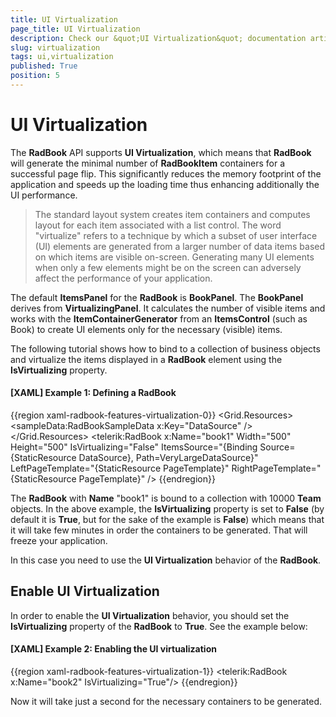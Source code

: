 ```yaml
---
title: UI Virtualization
page_title: UI Virtualization
description: Check our &quot;UI Virtualization&quot; documentation article for the RadBook {{ site.framework_name }} control.
slug: virtualization
tags: ui,virtualization
published: True
position: 5
---
```


# UI Virtualization

The __RadBook__ API supports __UI Virtualization__, which means that __RadBook__ will generate the minimal number of __RadBookItem__ containers for a successful page flip. This significantly reduces the memory footprint of the application and speeds up the loading time thus enhancing additionally the UI performance.

>The standard layout system creates item containers and computes layout for each item associated with a list control. The word "virtualize" refers to a technique by which a subset of user interface (UI) elements are generated from a larger number of data items based on which items are visible on-screen. Generating many UI elements when only a few elements might be on the screen can adversely affect the performance of your application.

The default __ItemsPanel__ for the __RadBook__ is __BookPanel__. The __BookPanel__ derives from __VirtualizingPanel__. It calculates the number of visible items and works with the __ItemContainerGenerator__ from an __ItemsControl__ (such as Book) to create UI elements only for the necessary (visible) items.

The following tutorial shows how to bind to a collection of business objects and virtualize the items displayed in a __RadBook__ element using the __IsVirtualizing__ property.

#### __[XAML] Example 1: Defining a RadBook__  
{{region xaml-radbook-features-virtualization-0}}
	<Grid.Resources>
		<sampleData:RadBookSampleData x:Key="DataSource" />
		<DataTemplate x:Key="PageTemplate">
			<Border Background="LightGoldenrodYellow" 
					BorderBrush="Black"
					BorderThickness="1">
				<TextBlock HorizontalAlignment="Center" 
						   VerticalAlignment="Center"
						   FontSize="36"
						   Text="{Binding}" />
			</Border>
		</DataTemplate>
	</Grid.Resources>
	<Grid x:Name="LayoutRoot" Background="White">
		<telerik:RadBook x:Name="book1" 
						 Width="500"
						 Height="500"
						 IsVirtualizing="False"
						 ItemsSource="{Binding Source={StaticResource DataSource}, Path=VeryLargeDataSource}"
						 LeftPageTemplate="{StaticResource PageTemplate}"
						 RightPageTemplate="{StaticResource PageTemplate}" />
	</Grid>
{{endregion}}

The __RadBook__ with __Name__ "book1" is bound to a collection with 10000 __Team__ objects. In the above example, the __IsVirtualizing__ property is set to __False__ (by default it is __True__, but for the sake of the example is __False__) which means that it will take few minutes in order the containers to be generated. That will freeze your application.

In this case you need to use the __UI Virtualization__ behavior of the __RadBook__. 

## Enable UI Virtualization

In order to enable the __UI Virtualization__ behavior, you should set the __IsVirtualizing__  property of the __RadBook__ to __True__. See the example below:

#### __[XAML] Example 2: Enabling the UI virtualization__  
{{region xaml-radbook-features-virtualization-1}}
	<telerik:RadBook x:Name="book2" IsVirtualizing="True"/>
{{endregion}}

Now it will take just a second for the necessary containers to be generated.